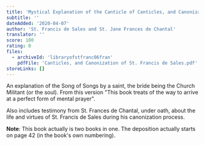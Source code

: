 ```yaml
---
title: 'Mystical Explanation of the Canticle of Canticles, and Canonization Deposition of St. Francis de Sales'
subtitle: ''
dateAdded: '2020-04-07'
author: 'St. Francis de Sales and St. Jane Frances de Chantal'
translator: ''
score: 100
rating: 0
files:
  - archiveId: 'libraryofstfranc06fran'
    pdfFile: 'Canticles, and Canonization of St. Francis de Sales.pdf'
storeLinks: []
---
```


An explanation of the Song of Songs by a saint, the bride being the Church Militant (or the soul). From this version "This book treats of the way to arrive at a perfect form of mental prayer".

Also includes testimony from St. Frances de Chantal, under oath, about the life and virtues of St. Francis de Sales during his canonization process.

**Note**: This book actually is two books in one. The deposition actually starts on page 42 (in the book's own numbering).